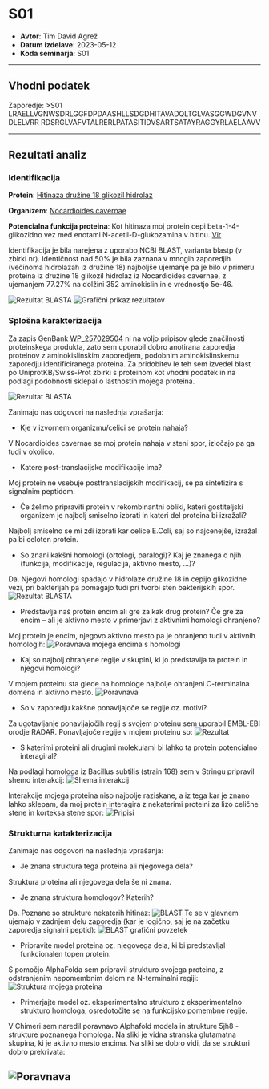 # S01

- **Avtor**: Tim David Agrež
- **Datum izdelave**: 2023-05-12
- **Koda seminarja**: S01

---
## Vhodni podatek

Zaporedje: >S01
LRAELLVGNWSDRLGGFDPDAASHLLSDGDHITAVADQLTGLVASGGWDGVNVDLELVRR
RDSRGLVAFVTALRERLPATASITIDVSARTSATAYRAGGYRLAELAAVV

---
## Rezultati analiz

### Identifikacija

**Protein**: [Hitinaza družine 18 glikozil hidrolaz](https://www.ncbi.nlm.nih.gov/protein/WP_257029504.1?report=genbank&log$=prottop&blast_rank=2&RID=6BVFM2JK016)

**Organizem**: 	[Nocardioides cavernae](https://en.wikipedia.org/wiki/Nocardioides_cavernae)

**Potencialna funkcija proteina**: Kot hitinaza moj protein cepi beta-1-4-glikozidno vez med enotami N-acetil-D-glukozamina v hitinu. 
[Vir](https://pubmed.ncbi.nlm.nih.gov/7704527/)

Identifikacija je bila narejena z uporabo NCBI BLAST, varianta blastp (v zbirki nr). Identičnost nad 50% je bila zaznana v mnogih zaporedjih (večinoma hidrolazah iz družine 18) najboljše ujemanje pa je bilo v primeru proteina iz družine 18 glikozil hidrolaz iz Nocardioides cavernae, z ujemanjem 77.27% na dolžini 352 aminokislin in e vrednostjo 5e-46. 

![Rezultat BLASTA](s01-blast.png)
![Grafični prikaz rezultatov](s01-graficen_blast.png)

### Splošna karakterizacija 
Za zapis GenBank [WP_257029504](https://www.ncbi.nlm.nih.gov/protein/WP_257029504.1?report=genbank&log$=prottop&blast_rank=2&RID=6BVFM2JK016) ni na voljo pripisov glede značilnosti proteinskega produkta, zato sem uporabil dobro anotirana zaporedja proteinov z aminokislinskim zaporedjem, podobnim aminokislinskemu zaporedju identificiranega proteina.
Za pridobitev le teh sem izvedel blast po UniprotKB/Swiss-Prot zbirki s proteinom kot vhodni podatek in na podlagi podobnosti sklepal o lastnostih mojega proteina.

![Rezultat BLASTA](s01-blast2.png)

Zanimajo nas odgovori na naslednja vprašanja:
- Kje v izvornem organizmu/celici se protein nahaja?

V Nocardioides cavernae se moj protein nahaja v steni spor, izločajo pa ga tudi v okolico.
- Katere post-translacijske modifikacije ima?

Moj protein ne vsebuje posttranslacijskih modifikacij, se pa sintetizira s signalnim peptidom.
- Če želimo pripraviti protein v rekombinantni obliki, kateri gostiteljski organizem je najbolj smiselno izbrati in kateri del proteina bi izražali?

Najbolj smiselno se mi zdi izbrati kar celice E.Coli, saj so najcenejše, izražal pa bi celoten protein.
- So znani kakšni homologi (ortologi, paralogi)? Kaj je znanega o njih (funkcija, modifikacije, regulacija, aktivno mesto, ...)?

Da. Njegovi homologi spadajo v hidrolaze družine 18 in cepijo glikozidne vezi, pri bakterijah pa pomagajo tudi pri tvorbi sten bakterijskih spor. 
![Rezultat BLASTA](s01-blast2.png)

- Predstavlja naš protein encim ali gre za kak drug protein? Če gre za encim – ali je aktivno mesto v primerjavi z aktivnimi homologi ohranjeno?

Moj protein je encim, njegovo aktivno mesto pa je ohranjeno tudi v aktivnih homologih:
![Poravnava mojega encima s homologi](s01-msa.png)

- Kaj so najbolj ohranjene regije v skupini, ki jo predstavlja ta protein in njegovi homologi?

V mojem proteinu sta glede na homologe najbolje ohranjeni C-terminalna domena in aktivno mesto.
![Poravnava](s01-poravnava_uniprot.png)

- So v zaporedju kakšne ponavljajoče se regije oz. motivi?

Za ugotavljanje ponavljajočih regij s svojem proteinu sem uporabil EMBL-EBI orodje RADAR. Ponavljajoče regije v mojem proteinu so:
![Rezultat](s01-radar.png)

- S katerimi proteini ali drugimi molekulami bi lahko ta protein potencialno interagiral?

Na podlagi homologa iz Bacillus subtilis (strain 168) sem v Stringu pripravil shemo interakcij:
![Shema interakcij](s01-Interakcije.png)

Interakcije mojega proteina niso najbolje raziskane, a iz tega kar je znano lahko sklepam, da moj protein interagira z nekaterimi proteini za lizo celične stene in korteksa stene spor:
![Pripisi](s01-Interakcije_opis.png)


### Strukturna katakterizacija
Zanimajo nas odgovori na naslednja vprašanja:
- Je znana struktura tega proteina ali njegovega dela?

Struktura proteina ali njegovega dela še ni znana.
- Je znana struktura homologov? Katerih?

Da. Poznane so strukture nekaterih hitinaz:
![BLAST](s01-blast_pdb.png)
Te se v glavnem ujemajo v zadnjem delu zaporedja (kar je logično, saj je na začetku zaporedja signalni peptid):
![BLAST grafični povzetek](s01-blast_pdb_graf.png)
- Pripravite model proteina oz. njegovega dela, ki bi predstavljal funkcionalen topen protein.

S pomočjo AlphaFolda sem pripravil strukturo svojega proteina, z odstranjenim nepomembnim delom na N-terminalni regiji:
![Struktura mojega proteina](s01-Hitinaza.png)
- Primerjajte model oz. eksperimentalno strukturo z eksperimentalno strukturo homologa, osredotočite se na funkcijsko pomembne regije.

V Chimeri sem naredil poravnavo Alphafold modela in strukture 5jh8 - strukture poznanega homologa. Na sliki je vidna stranska glutamatna skupina, ki je aktivno mesto encima. Na sliki se dobro vidi, da se strukturi dobro prekrivata:

![Poravnava](s01-chimera_final.png)
---